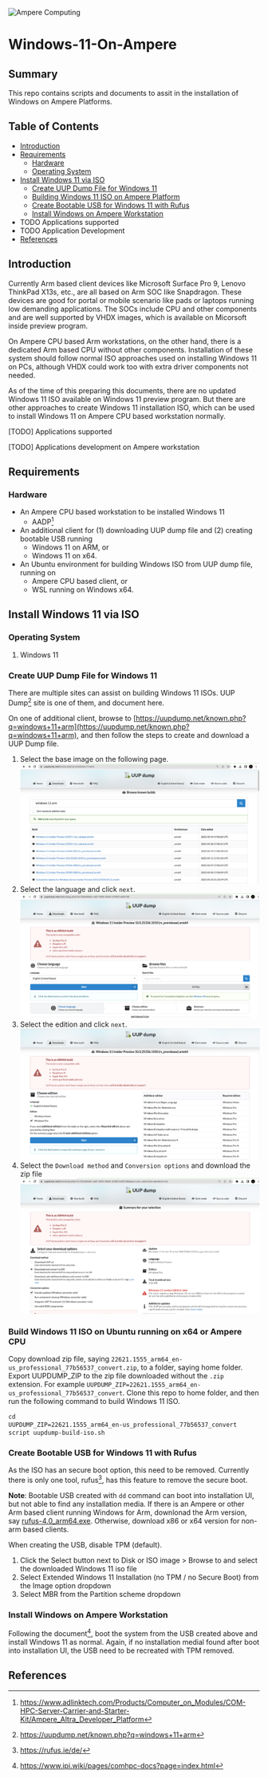![Ampere Computing](https://avatars2.githubusercontent.com/u/34519842?s=400&u=1d29afaac44f477cbb0226139ec83f73faefe154&v=4)

# Windows-11-On-Ampere

## Summary

This repo contains scripts and documents to assit in the installation of Windows on Ampere Platforms.

## Table of Contents
* [Introduction](#introduction)
* [Requirements](#requirements)
  * [Hardware](#hardware)
  * [Operating System](#operating-system)
* [Install Windows 11 via ISO](#install-windows-via-iso)
  * [Create UUP Dump File for Windows 11](#create-uup-dump-file-for-windows-11)
  * [Building Windows 11 ISO on Ampere Platform](#build-windows-11-iso-on-ampere-platform)
  * [Create Bootable USB for Windows 11 with Rufus](create-bootable-usb-for-windows-11-with-rufus)
  * [Install Windows on Ampere Workstation](install-windows-on-ampere-workstation)
* TODO Applications supported
* TODO Application Development
* [References](#references)

## Introduction
Currently Arm based client devices like Microsoft Surface Pro 9, Lenovo ThinkPad X13s, etc., are all based on Arm SOC like Snapdragon. These devices are good for portal or mobile scenario like pads or laptops running low demanding applications. The SOCs include CPU and other components and are well supported by VHDX images, which is available on Micorsoft inside preview program. 

On Ampere CPU based Arm workstations, on the other hand, there is a dedicated Arm based CPU without other components. Installation of these system should follow normal ISO approaches used on installing Windows 11 on PCs, although VHDX could work too with extra driver components not needed. 

As of the time of this preparing this documents, there are no updated Windows 11 ISO available on Windows 11 preview program. But there are other approaches to create Windows 11 installation ISO, which can be used to install Windows 11 on Ampere CPU based workstation normally. 

[TODO] Applications supported

[TODO] Applications development on Ampere workstation
## Requirements

### Hardware
* An Ampere CPU based workstation to be installed Windows 11
  * AADP[^1]
* An additional client for (1) downloading UUP dump file and (2) creating bootable USB running
  * Windows 11 on ARM, or 
  * Windows 11 on x64.
* An Ubuntu environment for building Windows ISO from UUP dump file, running on
  * Ampere CPU based client, or 
  * WSL running on Windows x64.


## Install Windows 11 via ISO

### Operating System
1. Windows 11

### Create UUP Dump File for Windows 11
There are multiple sites can assist on building Windows 11 ISOs. UUP Dump[^2] site is one of them, and document here.

On one of additional client, browse to [https://uupdump.net/known.php?q=windows+11+arm](https://uupdump.net/known.php?q=windows+11+arm), and then follow the steps to create and download a UUP Dump file. 
1. Select the base image on the following page. 
![Select base image](images/uud-dump-p1.png)
2. Select the language and click `next`. 
![Select language and click next](images/uud-dump-p2.png)
3. Select the edition and click `next`. 
![Select edition and click next](images/uud-dump-p3.png)
4. Select the `Download method` and `Conversion options` and download the zip file
![Select the `Download method` and `Conversion options` and download the zip file](images/uud-dump-p4.png)

### Build Windows 11 ISO on Ubuntu running on x64 or Ampere CPU

Copy download zip file, saying `22621.1555_arm64_en-us_professional_77b56537_convert.zip`, to a folder, saying home folder. 
Export UUPDUMP_ZIP to the zip file downloaded without the `.zip` extension. For example `UUPDUMP_ZIP=22621.1555_arm64_en-us_professional_77b56537_convert`. Clone this repo to home folder, and then run the following command to build Windows 11 ISO. 

```
cd
UUPDUMP_ZIP=22621.1555_arm64_en-us_professional_77b56537_convert
script uupdump-build-iso.sh
```

### Create Bootable USB for Windows 11 with Rufus
As the ISO has an secure boot option, this need to be removed. Currently there is only one tool, rufus[^3], has this feature to remove the secure boot. 

**Note**: Bootable USB created with `dd` command can boot into installation UI, but not able to find any installation media. 
If there is an Ampere or other Arm based client running Windows for Arm, downlonad the Arm version, say [rufus-4.0_arm64.exe](https://github.com/pbatard/rufus/releases/download/v4.0/rufus-4.0_arm64.exe). Otherwise, download x86 or x64 version for non-arm based clients. 

When creating the USB, disable TPM (default). 
1. Click the Select button next to Disk or ISO image > Browse to and select the downloaded Windows 11 iso file
1. Select Extended Windows 11 Installation (no TPM / no Secure Boot) from the Image option dropdown
1. Select MBR from the Partition scheme dropdown

### Install Windows on Ampere Workstation

Following the document[^4], boot the system from the USB created above and install Windows 11 as normal. Again, if no installation medial found after boot into installation UI, the USB need to be recreated with TPM removed. 

## References
[^1]: https://www.adlinktech.com/Products/Computer_on_Modules/COM-HPC-Server-Carrier-and-Starter-Kit/Ampere_Altra_Developer_Platform

[^2]: https://uupdump.net/known.php?q=windows+11+arm

[^3]: https://rufus.ie/de/

[^4]: https://www.ipi.wiki/pages/comhpc-docs?page=index.html
